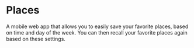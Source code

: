 Places
=====================

A mobile web app that allows you to easily save your favorite places, based on time and day of the week.  You can then recall your favorite places again based on these settings.